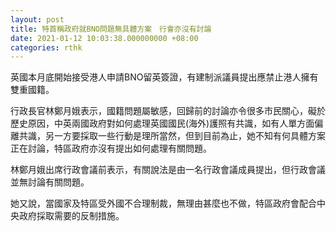 ```yaml
---
layout: post
title: 特首稱政府就BNO問題無具體方案　行會亦沒有討論
date: 2021-01-12 10:03:38.000000000 +08:00
categories: rthk
---
```


英國本月底開始接受港人申請BNO留英簽證，有建制派議員提出應禁止港人擁有雙重國籍。

行政長官林鄭月娥表示，國籍問題屬敏感，回歸前的討論亦令很多市民關心，礙於歷史原因，中英兩國政府對如何處理英國國民(海外)護照有共識，如有人單方面偏離共識，另一方要採取一些行動是理所當然，但到目前為止，她不知有何具體方案正在討論，特區政府亦沒有提出如何處理有關問題。

林鄭月娥出席行政會議前表示，有關說法是由一名行政會議成員提出，但行政會議並無討論有關問題。

她又說，當國家及特區受外國不合理制裁，無理由甚麼也不做，特區政府會配合中央政府採取需要的反制措施。
